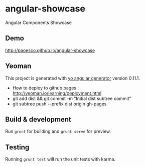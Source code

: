 # angular-showcase
Angular Components Showcase

## Demo 
http://paoesco.github.io/angular-showcase

## Yeoman 
This project is generated with [yo angular generator](https://github.com/yeoman/generator-angular)
version 0.11.1.

- How to deploy to github pages : http://yeoman.io/learning/deployment.html
- git add dist && git commit -m "Initial dist subtree commit"
- git subtree push --prefix dist origin gh-pages

## Build & development
Run `grunt` for building and `grunt serve` for preview.

## Testing
Running `grunt test` will run the unit tests with karma.
